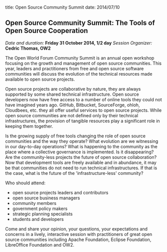 title: Open Source Community Summit
date: 2014/07/10


## Open Source Community Summit:  The Tools of Open Source Cooperation


*Date and duration:* **Friday 31 October 2014, 1/2 day** 
*Session Organizer:* **Cedric Thomas, OW2**


The Open World Forum Community Summit is an annual open workshop focusing on the growth and management of open source 
communities. This year, leaders and practitioners from free and open source software communities will discuss the 
evolution of the technical resources made available to open source projects. 


Open source projects are collaborative by nature, they are always supported by some shared technical infrastructure.
Open source developers now have free access to a number of online tools they could not have imagined years ago. 
GitHub, Bitbucket, SourceForge, ohloh, Cloudbees, etc. they all offer useful services to open source projects.
While open source communities are not defined only by their technical infrastructures, the provision of tangible 
resources play a significant role in keeping them together. 


Is the growing supply of free tools changing the role of open source communities and the way they operate?
What evolution are we witnessing in our day-to-day operations? 
What is happening to the community as the place where a collective governance is implemented. Is it disappearing?  
Are the community-less projects the future of open source collaboration? Now that development tools are freely available
and in abundance, it may be that communities do not need to run technical infrastructures. If that is the case, what is 
the future of the 'infrastructure-less' community? 


Who should attend: 
- open source projects leaders and contributors
- open source business managers
- community members
- government policy makers 
- strategic planning specialists
- students and developers


Come and share your opinion, your questions, your expectations and concerns in a lively, interactive session 
with practitioners of great open source communities including Apache Foundation, Eclipse Foundation, LibreOffice 
Foundation and OW2.
